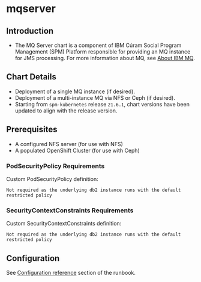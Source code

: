 # mqserver

## Introduction

* The MQ Server chart is a component of IBM Cúram Social Program Management (SPM) Platform responsible for providing an MQ instance for JMS processing. For more information about MQ, see [About IBM MQ](https://www.ibm.com/docs/en/ibm-mq/9.1?topic=mq-about).

## Chart Details

* Deployment of a single MQ instance (if desired).
* Deployment of a multi-instance MQ via NFS or Ceph (if desired).
* Starting from `spm-kubernetes` release `21.6.1`, chart versions have been updated to align with the release version.

## Prerequisites

* A configured NFS server (for use with NFS)
* A populated OpenShift Cluster (for use with Ceph)

### PodSecurityPolicy Requirements

Custom PodSecurityPolicy definition:

```
Not required as the underlying db2 instance runs with the default restricted policy
```

### SecurityContextConstraints Requirements

Custom SecurityContextConstraints definition:

```
Not required as the underlying db2 instance runs with the default restricted policy
```

## Configuration

See [Configuration reference](https://ibm.github.io/spm-kubernetes/deployment/config-reference) section of the runbook.
